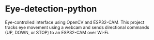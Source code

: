 # Eye-detection-python
Eye-controlled interface using OpenCV and ESP32-CAM. This project tracks eye movement using a webcam and sends directional commands (UP, DOWN, or STOP) to an ESP32-CAM over Wi-Fi.
